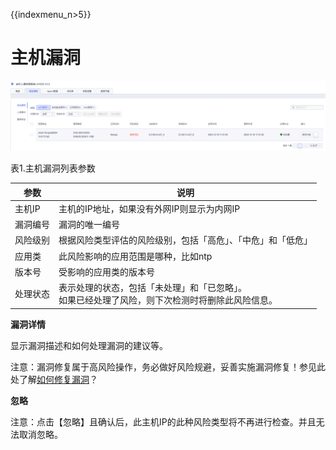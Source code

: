 {{indexmenu_n>5}}

# 主机漏洞

![](/images/operation/events/主机漏洞.png)

表1.主机漏洞列表参数

<table>
<thead>
<tr class="header">
<th>参数</th>
<th>说明</th>
</tr>
</thead>
<tbody>
<tr class="odd">
<td>主机IP</td>
<td>主机的IP地址，如果没有外网IP则显示为内网IP</td>
</tr>
<tr class="even">
<td>漏洞编号</td>
<td>漏洞的唯一编号</td>
</tr>
<tr class="odd">
<td>风险级别</td>
<td>根据风险类型评估的风险级别，包括「高危」、「中危」和「低危」</td>
</tr>
<tr class="even">
<td>应用类</td>
<td>此风险影响的应用范围是哪种，比如ntp</td>
</tr>
<tr class="odd">
<td>版本号</td>
<td>受影响的应用类的版本号</td>
</tr>
<tr class="even">
<td>处理状态</td>
<td>表示处理的状态，包括「未处理」和「已忽略」。<br />
如果已经处理了风险，则下次检测时将删除此风险信息。</td>
</tr>
</tbody>
</table>

**漏洞详情**

显示漏洞描述和如何处理漏洞的建议等。

<wrap
em>注意：漏洞修复属于高风险操作，务必做好风险规避，妥善实施漏洞修复！</wrap>参见此处了解[如何修复漏洞](/security/uhids/faq/bugs)？

**忽略**

<wrap em>注意：点击【忽略】且确认后，此主机IP的此种风险类型将不再进行检查。并且无法取消忽略。</wrap>
